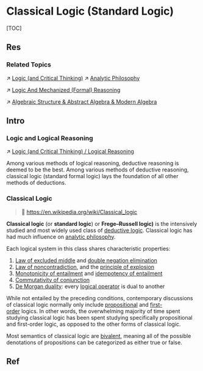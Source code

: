 # Classical Logic (Standard Logic)

[TOC]



## Res
### Related Topics
↗ [Logic (and Critical Thinking)](../../../../../Other%20Networks%20of%20Knowledge/♂%20Philosophy/Philosophy%20by%20Disciplines%20&%20Topics/🎼%20Logic%20(and%20Critical%20Thinking)/Logic%20(and%20Critical%20Thinking).md)
↗ [Analytic Philosophy](../../../../../Other%20Networks%20of%20Knowledge/♂%20Philosophy/Philosophy%20by%20Chronology/Contemporary%20Philosophy/Analytic%20Philosophy/Analytic%20Philosophy.md)

↗ [Logic And Mechanized (Formal) Reasoning](../../Logic%20And%20Mechanized%20(Formal)%20Reasoning.md)

↗ [Algebraic Structure & Abstract Algebra & Modern Algebra](../../../🧊%20Algebra/🎃%20Algebraic%20Structure%20&%20Abstract%20Algebra%20&%20Modern%20Algebra/Algebraic%20Structure%20&%20Abstract%20Algebra%20&%20Modern%20Algebra.md)



## Intro
### Logic and Logical Reasoning
↗ [Logic (and Critical Thinking) / Logical Reasoning](../../../../../Other%20Networks%20of%20Knowledge/♂%20Philosophy/Philosophy%20by%20Disciplines%20&%20Topics/🎼%20Logic%20(and%20Critical%20Thinking)/Logic%20(and%20Critical%20Thinking).md#Logical%20Reasoning)

Among various methods of logical reasoning, deductive reasoning is deemed to be the best. Among various methods of deductive reasoning, classical logic (standard formal logic) lays the foundation of all other methods of deductions. 


### Classical Logic
> 🔗 https://en.wikipedia.org/wiki/Classical_logic

**Classical logic** (or **standard logic**) or **Frege–Russell logic)** is the intensively studied and most widely used class of [deductive logic](https://en.wikipedia.org/wiki/Deductive_reasoning "Deductive reasoning"). Classical logic has had much influence on [analytic philosophy](https://en.wikipedia.org/wiki/Analytic_philosophy "Analytic philosophy").

Each logical system in this class shares characteristic properties:
1. [Law of excluded middle](https://en.wikipedia.org/wiki/Law_of_excluded_middle "Law of excluded middle") and [double negation elimination](https://en.wikipedia.org/wiki/Double_negation_elimination "Double negation elimination")
2. [Law of noncontradiction](https://en.wikipedia.org/wiki/Law_of_noncontradiction "Law of noncontradiction"), and the [principle of explosion](https://en.wikipedia.org/wiki/Principle_of_explosion "Principle of explosion")
3. [Monotonicity of entailment](https://en.wikipedia.org/wiki/Monotonicity_of_entailment "Monotonicity of entailment") and [idempotency of entailment](https://en.wikipedia.org/wiki/Idempotency_of_entailment "Idempotency of entailment")
4. [Commutativity of conjunction](https://en.wikipedia.org/wiki/Commutativity_of_conjunction "Commutativity of conjunction")
5. [De Morgan duality](https://en.wikipedia.org/wiki/De_Morgan_duality "De Morgan duality"): every [logical operator](https://en.wikipedia.org/wiki/Logical_operator "Logical operator") is dual to another

While not entailed by the preceding conditions, contemporary discussions of classical logic normally only include [propositional](https://en.wikipedia.org/wiki/Propositional_calculus "Propositional calculus") and [first-order](https://en.wikipedia.org/wiki/First-order_logic "First-order logic") logics. In other words, the overwhelming majority of time spent studying classical logic has been spent studying specifically propositional and first-order logic, as opposed to the other forms of classical logic.

Most semantics of classical logic are [bivalent](https://en.wikipedia.org/wiki/Principle_of_bivalence "Principle of bivalence"), meaning all of the possible denotations of propositions can be categorized as either true or false.



## Ref
